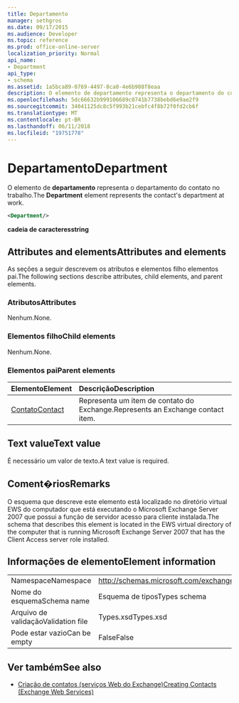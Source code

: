 ```yaml
---
title: Departamento
manager: sethgros
ms.date: 09/17/2015
ms.audience: Developer
ms.topic: reference
ms.prod: office-online-server
localization_priority: Normal
api_name:
- Department
api_type:
- schema
ms.assetid: 1a5bca89-0769-4497-8ca0-4e6b908f8eaa
description: O elemento de departamento representa o departamento do contato no trabalho.
ms.openlocfilehash: 5dc66632b999106689c0741b7738bebd6e9ae2f9
ms.sourcegitcommit: 34041125dc8c5f993b21cebfc4f8b72f0fd2cb6f
ms.translationtype: MT
ms.contentlocale: pt-BR
ms.lasthandoff: 06/11/2018
ms.locfileid: "19751778"
---
```

# <a name="department"></a><span data-ttu-id="ed64e-103">Departamento</span><span class="sxs-lookup"><span data-stu-id="ed64e-103">Department</span></span>

<span data-ttu-id="ed64e-104">O elemento de **departamento** representa o departamento do contato no trabalho.</span><span class="sxs-lookup"><span data-stu-id="ed64e-104">The **Department** element represents the contact's department at work.</span></span> 
  
```xml
<Department/>
```

 <span data-ttu-id="ed64e-105">**cadeia de caracteres**</span><span class="sxs-lookup"><span data-stu-id="ed64e-105">**string**</span></span>
## <a name="attributes-and-elements"></a><span data-ttu-id="ed64e-106">Attributes and elements</span><span class="sxs-lookup"><span data-stu-id="ed64e-106">Attributes and elements</span></span>

<span data-ttu-id="ed64e-107">As seções a seguir descrevem os atributos e elementos filho elementos pai.</span><span class="sxs-lookup"><span data-stu-id="ed64e-107">The following sections describe attributes, child elements, and parent elements.</span></span>
  
### <a name="attributes"></a><span data-ttu-id="ed64e-108">Atributos</span><span class="sxs-lookup"><span data-stu-id="ed64e-108">Attributes</span></span>

<span data-ttu-id="ed64e-109">Nenhum.</span><span class="sxs-lookup"><span data-stu-id="ed64e-109">None.</span></span>
  
### <a name="child-elements"></a><span data-ttu-id="ed64e-110">Elementos filho</span><span class="sxs-lookup"><span data-stu-id="ed64e-110">Child elements</span></span>

<span data-ttu-id="ed64e-111">Nenhum.</span><span class="sxs-lookup"><span data-stu-id="ed64e-111">None.</span></span>
  
### <a name="parent-elements"></a><span data-ttu-id="ed64e-112">Elementos pai</span><span class="sxs-lookup"><span data-stu-id="ed64e-112">Parent elements</span></span>

|<span data-ttu-id="ed64e-113">**Elemento**</span><span class="sxs-lookup"><span data-stu-id="ed64e-113">**Element**</span></span>|<span data-ttu-id="ed64e-114">**Descrição**</span><span class="sxs-lookup"><span data-stu-id="ed64e-114">**Description**</span></span>|
|:-----|:-----|
|[<span data-ttu-id="ed64e-115">Contato</span><span class="sxs-lookup"><span data-stu-id="ed64e-115">Contact</span></span>](contact.md) <br/> |<span data-ttu-id="ed64e-116">Representa um item de contato do Exchange.</span><span class="sxs-lookup"><span data-stu-id="ed64e-116">Represents an Exchange contact item.</span></span>  <br/> |
   
## <a name="text-value"></a><span data-ttu-id="ed64e-117">Text value</span><span class="sxs-lookup"><span data-stu-id="ed64e-117">Text value</span></span>

<span data-ttu-id="ed64e-118">É necessário um valor de texto.</span><span class="sxs-lookup"><span data-stu-id="ed64e-118">A text value is required.</span></span>
  
## <a name="remarks"></a><span data-ttu-id="ed64e-119">Coment�rios</span><span class="sxs-lookup"><span data-stu-id="ed64e-119">Remarks</span></span>

<span data-ttu-id="ed64e-120">O esquema que descreve este elemento está localizado no diretório virtual EWS do computador que está executando o Microsoft Exchange Server 2007 que possui a função de servidor acesso para cliente instalada.</span><span class="sxs-lookup"><span data-stu-id="ed64e-120">The schema that describes this element is located in the EWS virtual directory of the computer that is running Microsoft Exchange Server 2007 that has the Client Access server role installed.</span></span>
  
## <a name="element-information"></a><span data-ttu-id="ed64e-121">Informações de elemento</span><span class="sxs-lookup"><span data-stu-id="ed64e-121">Element information</span></span>

|||
|:-----|:-----|
|<span data-ttu-id="ed64e-122">Namespace</span><span class="sxs-lookup"><span data-stu-id="ed64e-122">Namespace</span></span>  <br/> |http://schemas.microsoft.com/exchange/services/2006/types  <br/> |
|<span data-ttu-id="ed64e-123">Nome do esquema</span><span class="sxs-lookup"><span data-stu-id="ed64e-123">Schema name</span></span>  <br/> |<span data-ttu-id="ed64e-124">Esquema de tipos</span><span class="sxs-lookup"><span data-stu-id="ed64e-124">Types schema</span></span>  <br/> |
|<span data-ttu-id="ed64e-125">Arquivo de validação</span><span class="sxs-lookup"><span data-stu-id="ed64e-125">Validation file</span></span>  <br/> |<span data-ttu-id="ed64e-126">Types.xsd</span><span class="sxs-lookup"><span data-stu-id="ed64e-126">Types.xsd</span></span>  <br/> |
|<span data-ttu-id="ed64e-127">Pode estar vazio</span><span class="sxs-lookup"><span data-stu-id="ed64e-127">Can be empty</span></span>  <br/> |<span data-ttu-id="ed64e-128">False</span><span class="sxs-lookup"><span data-stu-id="ed64e-128">False</span></span>  <br/> |
   
## <a name="see-also"></a><span data-ttu-id="ed64e-129">Ver também</span><span class="sxs-lookup"><span data-stu-id="ed64e-129">See also</span></span>

- [<span data-ttu-id="ed64e-130">Criação de contatos (serviços Web do Exchange)</span><span class="sxs-lookup"><span data-stu-id="ed64e-130">Creating Contacts (Exchange Web Services)</span></span>](http://msdn.microsoft.com/library/4845917e-70d1-481c-bbd7-011ec6571789%28Office.15%29.aspx)

